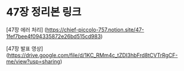 # 47장 정리본 링크

[47장 에러 처리] (https://chief-piccolo-757.notion.site/47-1fef7bee4f094335872e26bd515cd983)

[47장 발표 영상] (https://drive.google.com/file/d/1KC_RMm4c_tZDI3hbFrd8tCVTrRgCF-me/view?usp=sharing)
